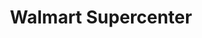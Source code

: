 ---
title: "Walmart Supercenter"
url: /columbus/walmart-supercenter-merchants-mile/
shop: supermarket
---